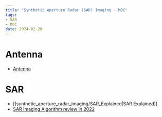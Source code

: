 ```yaml
---
title: "Synthetic Aperture Radar (SAR) Imaging - MOC"
tags:
- SAR
- MOC
date: 2024-02-28
---
```



# Antenna

* [Antenna](synthetic_aperture_radar_imaging/Antenna.md)

# SAR

* [[synthetic_aperture_radar_imaging/SAR_Explained|SAR Explained]]
* [SAR Imaging Algorithm review in 2022](synthetic_aperture_radar_imaging/SAR_Imaging_Algorithm.md)
